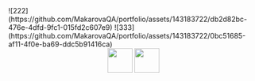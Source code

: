 <div id="badges">
![222](https://github.com/MakarovaQA/portfolio/assets/143183722/db2d82bc-476e-4dfd-9fc1-015fd2c607e9)
![333](https://github.com/MakarovaQA/portfolio/assets/143183722/0bc51685-af11-4f0e-ba69-ddc5b91416ca)
</div>

<div id="header" align="center">
  <img src="https://github.com/MakarovaQA/portfolio/assets/143183722/db2d82bc-476e-4dfd-9fc1-015fd2c607e9" width="50"/>
  <img src="https://github.com/MakarovaQA/portfolio/assets/143183722/0bc51685-af11-4f0e-ba69-ddc5b91416ca" width="50"/>
</div>

